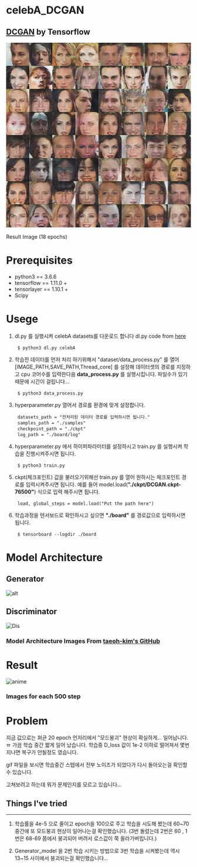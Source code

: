 # celebA_DCGAN
## [DCGAN](https://arxiv.org/abs/1511.06434) by Tensorflow

![samples](./as/samples.png)

Result Image (18 epochs)

# Prerequisites
* python3 == 3.6.6
* tensorflow == 1.11.0 +
* tensorlayer == 1.10.1 +
* Scipy

# Usege

1. dl.py 를 실행시켜 celebA datasets를 다운로드 합니다
dl.py code from [here](https://github.com/tensorlayer/dcgan/blob/master/download.py)

        $ python3 dl.py celebA 

2. 학습전 데이터를 먼저 처리 하기위해서 "dataset/data_process.py" 를 열어 [IMAGE_PATH,SAVE_PATH,Thread_core] 를 설정해 데이터셋의 경로를 지정하고 cpu 코어수를 입력한다음 **data_process.py** 를 실행시킵니다. 파일수가 있기 때문에 시간이 걸립니다... 

        $ python3 data_process.py

3. hyperparameter.py 열어서 경로를 환경에 맞게 설정합니다.
    
        datasets_path = "전처리된 데이터 경로를 입력하시면 됩니다."
        samples_path = "./samples"
        checkpoint_path = "./ckpt"
        log_path = "./board/log"
    
4. hyperparameter.py 에서 하이퍼파라미터를 설정하시고 train.py 를 실행시켜 학습을 진행시켜주시면 됩니다.

        $ python3 train.py

5. ckpt(체크포인트) 값을 불러오기위해선 train.py 를 열어 원하시는 체크포인트 경로를 입력시켜주시면 됩니다. 예를 들어 model.load(**"./ckpt/DCGAN.ckpt-76500"**) 식으로 입력 해주시면 됩니다. 

        load, global_steps = model.load("Put the path here")
        

6. 학습과정을 텐서보드로 확인하시고 싶으면 **"./board"** 를 경로값으로 입력하시면 됩니다. 

        $ tensorboard --logdir ./board

# Model Architecture
## Generator
![alt](https://hyeongminlee.github.io/img/GAN_003/fig3.PNG)

## Discriminator
![Dis](https://hyeongminlee.github.io/img/GAN_003/fig4.PNG)

### Model Architecture Images From [taeoh-kim's GitHub](https://github.com/taeoh-kim/Pytorch_DCGAN)



# Result
![anime](./as/training_anime.gif)
### Images for each 500 step


# Problem
지금 값으로는 펴균 20 epoch 언저리에서 "모드붕괴" 현상이 확실하게... 일어납니다. ㅠ
가끔 학습 중간 짧게 일어 났습니다. 학습중 D_loss 값이 1e-2 이하로 떨어져서 몇번 지나면 복구가 안될정도 였습니다.

gif 파일을 보시면 학습중간 스텝에서 전부 노이즈가 되었다가 다시 돌아오는걸 확인할수 있습니다.

고쳐보려고 하는데 뭐가 문제인지를 모르고 있습니다... 

## Things I've tried
***

1. 학습률을  4e-5 으로 줄이고 epoch을 100으로 주고 학습을 시도해 봤는데 60~70 중간에 또 모드붕괴 현상이 일어나는걸 확인했습니다. (3번 돌렸는데 2번은 60 , 1번은 68-69 쯤에서 붕괴되어 버려서 로스값이 쭉 올라가버립니다.)

2. Generator_model 을 2번 학습 시키는 방법으로 3번 학습을 시켜봤는데 역시 13~15 사이에서 붕괴되는걸 확인했습니다...